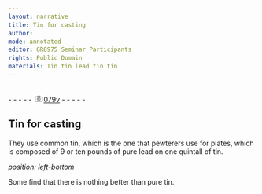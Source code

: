 ```yaml
---
layout: narrative
title: Tin for casting
author:
mode: annotated
editor: GR8975 Seminar Participants
rights: Public Domain
materials: Tin tin lead tin tin
---
```


 <br/>- - - - - <a href="http://gallica.bnf.fr/ark:/12148/btv1b10500001g/f164.image"><img src="../assets/photo-icon.png" alt="folio image: " style="display:inline-block; margin-bottom:-3px;"/>079v</a> - - - - - <br/> 
## Tin for casting

 
They use common tin, which is the one that pewterers use for plates, which is composed of 9 or ten pounds of pure lead on one quintall of tin.
 
*position: left-bottom*

 Some find that there is nothing better than pure tin. 
 